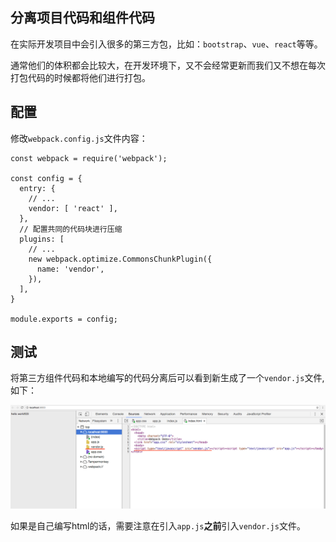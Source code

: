 ## 分离项目代码和组件代码

在实际开发项目中会引入很多的第三方包，比如：`bootstrap`、`vue`、`react`等等。

通常他们的体积都会比较大，在开发环境下，又不会经常更新而我们又不想在每次打包代码的时候都将他们进行打包。

## 配置

修改`webpack.config.js`文件内容：

```
const webpack = require('webpack');

const config = {
  entry: {
    // ...
    vendor: [ 'react' ],
  },
  // 配置共同的代码块进行压缩
  plugins: [
    // ...
    new webpack.optimize.CommonsChunkPlugin({
      name: 'vendor',
    }),
  ],
}

module.exports = config;
```


## 测试

将第三方组件代码和本地编写的代码分离后可以看到新生成了一个`vendor.js`文件,如下：

![](/assets/webpack2/separate-project-code-and-component-code.png)

如果是自己编写html的话，需要注意在引入`app.js`**之前**引入`vendor.js`文件。
